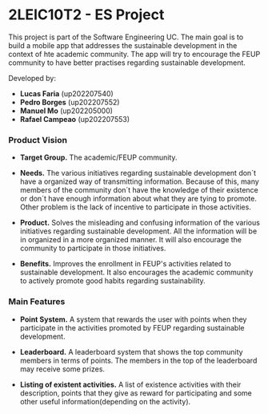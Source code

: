 # 2LEIC10T2 - ES Project

This project is part of the Software Engineering UC. 
The main goal is to build a mobile app that addresses the sustainable development in the context of hte academic community.
The app will try to encourage the FEUP community to have better practises regarding sustainable development.

Developed by:

 - **Lucas Faria** (up202207540)
 - **Pedro Borges** (up202207552)
 - **Manuel Mo** (up202205000)
 - **Rafael Campeao** (up202207553)

### Product Vision

 - **Target Group.**  The academic/FEUP community.


 - **Needs.**  The various initiatives regarding sustainable development don´t have a organized way of transmitting information. Because of this,
many members of the community don´t have the knowledge of their existence or don´t have enough information about what they are tying to promote.
Other problem is the lack of incentive to participate in those activities.


- **Product.** Solves the misleading and confusing information of the various initiatives regarding sustainable development.
  All the information will be in organized in a more organized manner. It will also encourage the community to participate in those initiatives.


- **Benefits.** Improves the enrollment in FEUP's activities related to sustainable development. It also encourages the academic community to actively promote good habits regarding sustainability.


### Main Features

- **Point System.** A system that rewards the user with points when they participate in the activities promoted by FEUP regarding sustainable development.


- **Leaderboard.** A leaderboard system that shows the top community members in terms of points. The members in the top of the leaderboard may receive some prizes.


- **Listing of existent activities.** A list of existence activities with their description, points that they give as reward for participating and some other useful information(depending on the activity).



